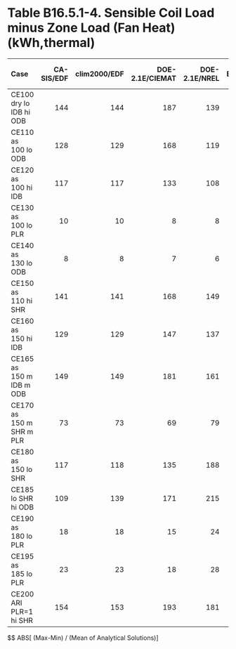 # Table B16.5.1-4. Sensible Coil Load minus Zone Load (Fan Heat) (kWh,thermal)
| Case                     | CA-SIS/EDF | clim2000/EDF | DOE-2.1E/CIEMAT | DOE-2.1E/NREL | EnergyPlus/GARD | TRNSYS-ideal/TUD | TRNSYS-real/TUD |     | Min | Max | Dev % $$ |     | Analytical/TUD | Analytical/HTAL1 | Analytical/HTAL2 |     | TEST 0.0.0 | 
|:------------------------ | ----------:| ------------:| ---------------:| -------------:| ---------------:| ----------------:| ---------------:| ---:| ---:| ---:| --------:| ---:| --------------:| ----------------:| ----------------:| ---:| ----------:| 
| CE100 dry lo IDB hi ODB  |        144 |          144 |             187 |           139 |             144 |              144 |             142 |     | 139 | 187 |     33.6 |     |            144 |              144 |              144 |     |        187 | 
| CE110 as 100 lo ODB      |        128 |          129 |             168 |           119 |             128 |              128 |             127 |     | 119 | 168 |     38.2 |     |            128 |              128 |              128 |     |        168 | 
| CE120 as 100 hi IDB      |        117 |          117 |             133 |           108 |             116 |              117 |             115 |     | 108 | 133 |     21.8 |     |            117 |              117 |              117 |     |        133 | 
| CE130 as 100 lo PLR      |         10 |           10 |               8 |             8 |              10 |               10 |              10 |     |   8 |  10 |     27.0 |     |             10 |               10 |               10 |     |          8 | 
| CE140 as 130 lo ODB      |          8 |            8 |               7 |             6 |               8 |                8 |               8 |     |   6 |   8 |     25.6 |     |              8 |                8 |                8 |     |          7 | 
| CE150 as 110 hi SHR      |        141 |          141 |             168 |           149 |             140 |              141 |             139 |     | 139 | 168 |     20.2 |     |            141 |              141 |              142 |     |        168 | 
| CE160 as 150 hi IDB      |        129 |          129 |             147 |           137 |             129 |              129 |             128 |     | 128 | 147 |     14.3 |     |            129 |              129 |              129 |     |        147 | 
| CE165 as 150 m IDB m ODB |        149 |          149 |             181 |           161 |             149 |              149 |             148 |     | 148 | 181 |     22.4 |     |            149 |              149 |              150 |     |        181 | 
| CE170 as 150 m SHR m PLR |         73 |           73 |              69 |            79 |              73 |               73 |              73 |     |  69 |  79 |     14.2 |     |             74 |               73 |               74 |     |         69 | 
| CE180 as 150 lo SHR      |        117 |          118 |             135 |           188 |             119 |              118 |             118 |     | 117 | 188 |     60.1 |     |            118 |              119 |              118 |     |        135 | 
| CE185 lo SHR hi ODB      |        109 |          139 |             171 |           215 |             140 |              139 |             139 |     | 109 | 215 |     76.5 |     |            139 |              139 |              139 |     |        171 | 
| CE190 as 180 lo PLR      |         18 |           18 |              15 |            24 |              18 |               18 |              18 |     |  15 |  24 |     51.0 |     |             18 |               18 |               18 |     |         15 | 
| CE195 as 185 lo PLR      |         23 |           23 |              18 |            28 |              23 |               23 |              23 |     |  18 |  28 |     40.8 |     |             23 |               23 |               23 |     |         18 | 
| CE200 ARI  PLR=1 hi SHR  |        154 |          153 |             193 |           181 |             154 |              155 |             155 |     | 153 | 193 |     25.7 |     |            154 |              155 |              155 |     |        193 | 

$$ ABS[ (Max-Min) / (Mean of Analytical Solutions)]


